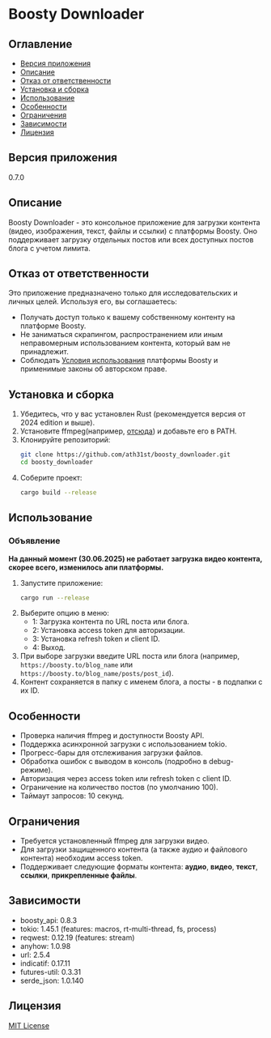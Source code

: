 # Boosty Downloader

## Оглавление

- [Версия приложения](#версия-приложения)
- [Описание](#описание)
- [Отказ от ответственности](#отказ-от-ответственности)
- [Установка и сборка](#установка-и-сборка)
- [Использование](#использование)
- [Особенности](#особенности)
- [Ограничения](#ограничения)
- [Зависимости](#зависимости)
- [Лицензия](#лицензия)

## Версия приложения

0.7.0

## Описание

Boosty Downloader - это консольное приложение для загрузки контента (видео, изображения, текст, файлы и ссылки)
с платформы Boosty. Оно поддерживает загрузку отдельных постов или всех доступных постов блога с учетом лимита.

## Отказ от ответственности

Это приложение предназначено только для исследовательских и личных целей.
Используя его, вы соглашаетесь:

- Получать доступ только к вашему собственному контенту на платформе Boosty.
- Не заниматься скрапингом, распространением или иным неправомерным использованием контента, который вам не принадлежит.
- Соблюдать [Условия использования](https://boosty.to/terms) платформы Boosty и применимые законы об авторском праве.

## Установка и сборка

1. Убедитесь, что у вас установлен Rust (рекомендуется версия от 2024 edition и выше).
2. Установите ffmpeg(например, [отсюда](https://www.gyan.dev/ffmpeg/builds/)) и добавьте его в PATH.
3. Клонируйте репозиторий:
   ```bash
   git clone https://github.com/ath31st/boosty_downloader.git
   cd boosty_downloader
   ```
4. Соберите проект:
   ```bash
   cargo build --release
   ```

## Использование

### Объявление

**На данный момент (30.06.2025) не работает загрузка видео контента, скорее всего, изменилось апи платформы.**

1. Запустите приложение:
   ```bash
   cargo run --release
   ```
2. Выберите опцию в меню:
    - 1: Загрузка контента по URL поста или блога.
    - 2: Установка access token для авторизации.
    - 3: Установка refresh token и client ID.
    - 4: Выход.
3. При выборе загрузки введите URL поста или блога (например, `https://boosty.to/blog_name` или
   `https://boosty.to/blog_name/posts/post_id`).
4. Контент сохраняется в папку с именем блога, а посты - в подпапки с их ID.

## Особенности

- Проверка наличия ffmpeg и доступности Boosty API.
- Поддержка асинхронной загрузки с использованием tokio.
- Прогресс-бары для отслеживания загрузки файлов.
- Обработка ошибок с выводом в консоль (подробно в debug-режиме).
- Авторизация через access token или refresh token с client ID.
- Ограничение на количество постов (по умолчанию 100).
- Таймаут запросов: 10 секунд.

## Ограничения

- Требуется установленный ffmpeg для загрузки видео.
- Для загрузки защищенного контента (а также аудио и файлового контента) необходим access token.
- Поддерживает следующие форматы контента: **аудио**, **видео**, **текст**, **ссылки**, **прикрепленные файлы**.

## Зависимости

- boosty_api: 0.8.3
- tokio: 1.45.1 (features: macros, rt-multi-thread, fs, process)
- reqwest: 0.12.19 (features: stream)
- anyhow: 1.0.98
- url: 2.5.4
- indicatif: 0.17.11
- futures-util: 0.3.31
- serde_json: 1.0.140

## Лицензия

[MIT License](LICENSE)
